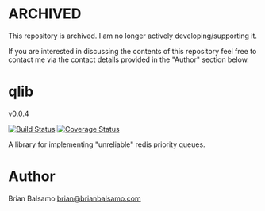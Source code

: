 # ARCHIVED

This repository is archived. I am no longer actively developing/supporting it.

If you are interested in discussing the contents of this repository feel free to contact me
via the contact details provided in the "Author" section below.

# qlib

v0.0.4

[![Build Status](https://travis-ci.org/bnbalsamo/qlib.svg?branch=master)](https://travis-ci.org/bnbalsamo/qlib) [![Coverage Status](https://coveralls.io/repos/github/bnbalsamo/qlib/badge.svg?branch=master)](https://coveralls.io/github/bnbalsamo/qlib?branch=master)

A library for implementing "unreliable" redis priority queues.

# Author
Brian Balsamo <brian@brianbalsamo.com>
